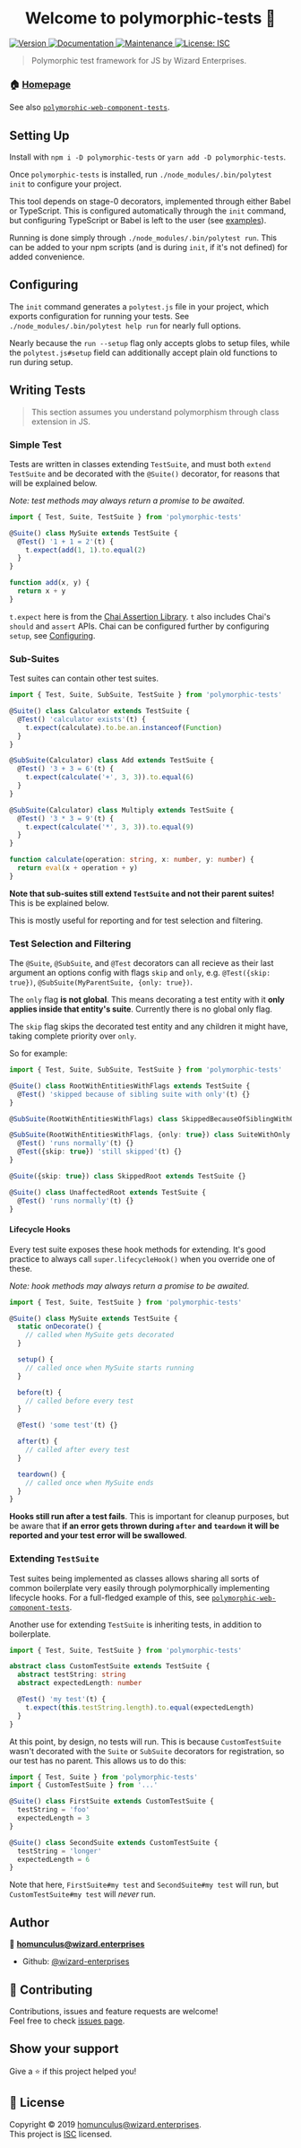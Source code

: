 <h1 align="center">Welcome to polymorphic-tests 👋</h1>
<p>
  <a href="https://www.npmjs.com/package/polymorphic-tests" target="_blank">
    <img alt="Version" src="https://img.shields.io/npm/v/polymorphic-tests.svg">
  </a>
  <a href="https://github.com/wizard-enterprises/wizard-library/blob/master/packages/polymorphic-tests/README.md" target="_blank">
    <img alt="Documentation" src="https://img.shields.io/badge/documentation-yes-brightgreen.svg" />
  </a>
  <a href="https://github.com/wizard-enterprises/wizard-library/blob/master/packages/polymorphic-tests/graphs/commit-activity" target="_blank">
    <img alt="Maintenance" src="https://img.shields.io/badge/Maintained%3F-yes-green.svg" />
  </a>
  <a href="https://github.com/wizard-enterprises/wizard-library/blob/master/packages/polymorphic-tests/LICENSE" target="_blank">
    <img alt="License: ISC" src="https://img.shields.io/github/license/wizard-enterprises/polymorphic-tests" />
  </a>
</p>

> Polymorphic test framework for JS by Wizard Enterprises.

### 🏠 [Homepage](https://github.com/wizard-enterprises/wizard-library/blob/master/packages/polymorphic-tests)

See also [`polymorphic-web-component-tests`](../packages/polymorphic-web-component-tests).

## Setting Up
Install with `npm i -D polymorphic-tests` or `yarn add -D polymorphic-tests`.

Once `polymorphic-tests` is installed, run `./node_modules/.bin/polytest init` to configure your project.

This tool depends on stage-0 decorators, implemented through either Babel or TypeScript. This is configured automatically through the `init` command, but configuring TypeScript or Babel is left to the user (see [examples](/examples)).

Running is done simply through `./node_modules/.bin/polytest run`. This can be added to your npm scripts (and is during `init`, if it's not defined) for added convenience.

## Configuring
The `init` command generates a `polytest.js` file in your project, which exports configuration for running your tests. See `./node_modules/.bin/polytest help run` for nearly full options.

Nearly because the `run --setup` flag only accepts globs to setup files, while the `polytest.js#setup` field can additionally accept plain old functions to run during setup.

## Writing Tests
> This section assumes you understand polymorphism through class extension in JS.

### Simple Test
Tests are written in classes extending `TestSuite`, and must both `extend TestSuite` and be decorated with the `@Suite()` decorator, for reasons that will be explained below.

*Note: test methods may always return a promise to be awaited.*

```ts
import { Test, Suite, TestSuite } from 'polymorphic-tests'

@Suite() class MySuite extends TestSuite {
  @Test() '1 + 1 = 2'(t) {
    t.expect(add(1, 1).to.equal(2)
  }
}

function add(x, y) {
  return x + y
}
```

`t.expect` here is from the [Chai Assertion Library](https://www.chaijs.com/). `t` also includes Chai's `should` and `assert` APIs. Chai can be configured further by configuring `setup`, see [Configuring](#configuring).

### Sub-Suites
Test suites can contain other test suites.

```ts
import { Test, Suite, SubSuite, TestSuite } from 'polymorphic-tests'

@Suite() class Calculator extends TestSuite {
  @Test() 'calculator exists'(t) {
    t.expect(calculate).to.be.an.instanceof(Function)
  }
}

@SubSuite(Calculator) class Add extends TestSuite {
  @Test() '3 + 3 = 6'(t) {
    t.expect(calculate('+', 3, 3)).to.equal(6)
  }
}

@SubSuite(Calculator) class Multiply extends TestSuite {
  @Test() '3 * 3 = 9'(t) {
    t.expect(calculate('*', 3, 3)).to.equal(9)
  }
}

function calculate(operation: string, x: number, y: number) {
  return eval(x + operation + y)
}
```

**Note that sub-suites still extend `TestSuite` and not their parent suites!** This is be explained below.

This is mostly useful for reporting and for test selection and filtering.

### Test Selection and Filtering

The `@Suite`, `@SubSuite`, and `@Test` decorators can all recieve as their last argument an options config with flags `skip` and `only`, e.g. `@Test({skip: true})`, `@SubSuite(MyParentSuite, {only: true})`.

The `only` flag **is not global**. This means decorating a test entity with it **only applies inside that entity's suite**. Currently there is no global only flag.

The `skip` flag skips the decorated test entity and any children it might have, taking complete priority over `only`.

So for example:
```ts
import { Test, Suite, SubSuite, TestSuite } from 'polymorphic-tests'

@Suite() class RootWithEntitiesWithFlags extends TestSuite {
  @Test() 'skipped because of sibling suite with only'(t) {}
}

@SubSuite(RootWithEntitiesWithFlags) class SkippedBecauseOfSiblingWithOnly extends TestSuite {}

@SubSuite(RootWithEntitiesWithFlags, {only: true}) class SuiteWithOnly extends TestSuite {
  @Test() 'runs normally'(t) {}
  @Test({skip: true}) 'still skipped'(t) {}
}

@Suite({skip: true}) class SkippedRoot extends TestSuite {}

@Suite() class UnaffectedRoot extends TestSuite {
  @Test() 'runs normally'(t) {}
}
```

#### Lifecycle Hooks
Every test suite exposes these hook methods for extending. It's good practice to always call `super.lifecycleHook()` when you override one of these.

*Note: hook methods may always return a promise to be awaited.*

```ts
import { Test, Suite, TestSuite } from 'polymorphic-tests'

@Suite() class MySuite extends TestSuite {
  static onDecorate() {
    // called when MySuite gets decorated
  }

  setup() {
    // called once when MySuite starts running
  }

  before(t) {
    // called before every test
  }

  @Test() 'some test'(t) {}

  after(t) {
    // called after every test
  }

  teardown() {
    // called once when MySuite ends
  }
}
```

**Hooks still run after a test fails**. This is important for cleanup purposes, but be aware that **if an error gets thrown during `after` and `teardown` it will be reported and your test error will be swallowed**.

### Extending `TestSuite`
Test suites being implemented as classes allows sharing all sorts of common boilerplate very easily through polymorphically implementing lifecycle hooks. For a full-fledged example of this, see [`polymorphic-web-component-tests`](../packages/polymorphic-web-component-tests).

Another use for extending `TestSuite` is inheriting tests, in addition to boilerplate.

```ts
import { Test, Suite, TestSuite } from 'polymorphic-tests'

abstract class CustomTestSuite extends TestSuite {
  abstract testString: string
  abstract expectedLength: number

  @Test() 'my test'(t) {
    t.expect(this.testString.length).to.equal(expectedLength)
  }
}
```

At this point, by design, no tests will run. This is because `CustomTestSuite` wasn't decorated with the `Suite` or `SubSuite` decorators for registration, so our test has no parent. This allows us to do this:

```ts
import { Test, Suite } from 'polymorphic-tests'
import { CustomTestSuite } from '...'

@Suite() class FirstSuite extends CustomTestSuite {
  testString = 'foo'
  expectedLength = 3
}

@Suite() class SecondSuite extends CustomTestSuite {
  testString = 'longer'
  expectedLength = 6
}
```

Note that here, `FirstSuite#my test` and `SecondSuite#my test` will run, but `CustomTestSuite#my test` will *never* run.

## Author

👤 **homunculus@wizard.enterprises**

* Github: [@wizard-enterprises](https://github.com/wizard-enterprises)

## 🤝 Contributing

Contributions, issues and feature requests are welcome!<br />Feel free to check [issues page](https://github.com/wizard-enterprises/wizard-library/issues).

## Show your support

Give a ⭐️ if this project helped you!

## 📝 License

Copyright © 2019 [homunculus@wizard.enterprises](https://github.com/wizard-enterprises).<br />
This project is [ISC](https://github.com/wizard-enterprises/wizard-library/blob/master/packages/polymorphic-tests/blob/master/LICENSE) licensed.
